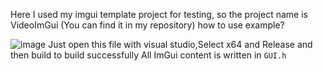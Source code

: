 Here I used my imgui template project for testing, so the project name is VideoImGui (You can find it in my repository)
how to use example?

![image](https://user-images.githubusercontent.com/56476339/215030961-8029a5ca-0539-4866-a475-4c28e94db716.png)
Just open this file with visual studio,Select x64 and Release and then build to build successfully
All ImGui content is written in `GUI.h`
